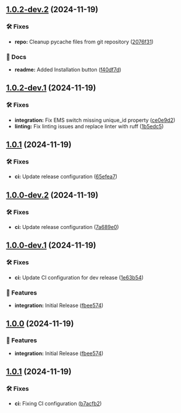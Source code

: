 ## [1.0.2-dev.2](https://github.com/BirknerAlex/hacs_1komma5grad/compare/v1.0.2-dev.1...v1.0.2-dev.2) (2024-11-19)

### 🛠️ Fixes

* **repo:** Cleanup pycache files from git repository ([2076f31](https://github.com/BirknerAlex/hacs_1komma5grad/commit/2076f3153f0e47261dc105cd731bf9e1e291e4ea))

### 📔 Docs

* **readme:** Added Installation button ([f40df7d](https://github.com/BirknerAlex/hacs_1komma5grad/commit/f40df7db9785600b14123e91cf154e0bb0782875))

## [1.0.2-dev.1](https://github.com/BirknerAlex/hacs_1komma5grad/compare/v1.0.1...v1.0.2-dev.1) (2024-11-19)

### 🛠️ Fixes

* **integration:** Fix EMS switch missing unique_id property ([ce0e9d2](https://github.com/BirknerAlex/hacs_1komma5grad/commit/ce0e9d202086d291f0933532a780d6dc067b0160))
* **linting:** Fix linting issues and replace linter with ruff ([1b5edc5](https://github.com/BirknerAlex/hacs_1komma5grad/commit/1b5edc5b59e612ef9266eb1951825321c4582860))

## [1.0.1](https://github.com/BirknerAlex/hacs_1komma5grad/compare/v1.0.0...v1.0.1) (2024-11-19)

### 🛠️ Fixes

* **ci:** Update release configuration ([65efea7](https://github.com/BirknerAlex/hacs_1komma5grad/commit/65efea7382736ea80a3f8331086ffcc2345a63bf))

## [1.0.0-dev.2](https://github.com/BirknerAlex/hacs_1komma5grad/compare/v1.0.0-dev.1...v1.0.0-dev.2) (2024-11-19)

### 🛠️ Fixes

* **ci:** Update release configuration ([7a689e0](https://github.com/BirknerAlex/hacs_1komma5grad/commit/7a689e0dcb67f3a3188a8fdc41fe4c1ffcc7fb97))

## [1.0.0-dev.1](https://github.com/BirknerAlex/hacs_1komma5grad/compare/...v1.0.0-dev.1) (2024-11-19)

### 🛠️ Fixes

* **ci:** Update CI configuration for dev release ([1e63b54](https://github.com/BirknerAlex/hacs_1komma5grad/commit/1e63b54ac06884f0411cc5f3844a89c0c9f00144))

### 🚀 Features

* **integration:** Initial Release ([fbee574](https://github.com/BirknerAlex/hacs_1komma5grad/commit/fbee5743ae4995bb2689d4c114f9d2a40c1df9e3))

## [1.0.0](https://github.com/BirknerAlex/hacs_1komma5grad/compare/...v1.0.0) (2024-11-19)

### 🚀 Features

* **integration:** Initial Release ([fbee574](https://github.com/BirknerAlex/hacs_1komma5grad/commit/fbee5743ae4995bb2689d4c114f9d2a40c1df9e3))

## [1.0.1](https://github.com/BirknerAlex/hacs_1komma5grad/compare/v1.0.0...v1.0.1) (2024-11-19)

### 🛠️ Fixes

* **ci:** Fixing CI configuration ([b7acfb2](https://github.com/BirknerAlex/hacs_1komma5grad/commit/b7acfb27b2c36e2c7daf4aeee4994b44361ce6ca))
